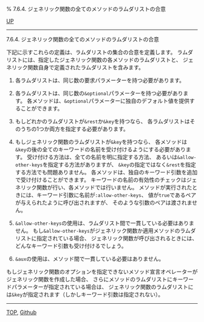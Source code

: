 % 7.6.4. ジェネリック関数の全てのメソッドのラムダリストの合意

[UP](7.6.html)  

---

7.6.4. ジェネリック関数の全てのメソッドのラムダリストの合意


下記に示すこれらの定義は、ラムダリストの集合の合意を定義します。
ラムダリストには、指定したジェネリック関数の各メソッドのラムダリストと、
ジェネリック関数自身で定義されたラムダリストを含みます。

1. 各ラムダリストは、同じ数の要求パラメーターを持つ必要があります。

2. 各ラムダリストは、同じ数の`&optional`パラメーターを持つ必要があります。
各メソッドは、`&optional`パラメーターに独自のデフォルト値を提供することができます。

3. もしどれかのラムダリストが`&rest`か`&key`を持つなら、
各ラムダリストはそのうちの1つか両方を指定する必要があります。

4. もしジェネリック関数のラムダリストが`&key`を持つなら、
各メソッドは`&key`の後の全てのキーワードの名前を受け付けるようにする必要があります。
受け付ける方法は、全ての名前を明に指定する方法、
あるいは`&allow-other-keys`を指定する方法がありますが、
`&key`の指定ではなく`&rest`を指定する方法でも問題ありません。
各メソッドは、独自のキーワード引数を追加で受け付けることができます。
キーワードの名前の有効性のチェックはジェネリック関数が行い、各メソッドでは行いません。
メソッドが実行されたときには、キーワード引数に名前が`:allow-other-keys`、
値が`true`であるペアが与えられたように呼び出されますが、
そのような引数のペアは渡されません。

5. `&allow-other-keys`の使用は、ラムダリスト間で一貫している必要はありません。
もし`&allow-other-keys`がジェネリック関数か適用メソッドのラムダリストに指定されている場合、
ジェネリック関数が呼び出されるときには、どんなキーワード引数も受け付けるでしょう。

6. `&aux`の使用は、メソッド間で一貫している必要はありません。

もしジェネリック関数のオプションを指定できないメソッド宣言オペレーターが
ジェネリック関数を作成した場合、
さらにメソッドのラムダリストにキーワードパラメーターが指定されている場合は、
ジェネリック関数のラムダリストには`&key`が指定されます（しかしキーワード引数は指定されない）。


---
[TOP](index.html),  [Github](https://github.com/nptcl/npt-japanese)

